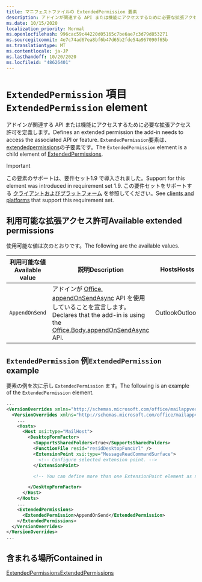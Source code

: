 ```yaml
---
title: マニフェストファイルの ExtendedPermission 要素
description: アドインが関連する API または機能にアクセスするために必要な拡張アクセス許可を定義します。
ms.date: 10/15/2020
localization_priority: Normal
ms.openlocfilehash: 996cac59c44220d05165c7be6ae7c3d79d853271
ms.sourcegitcommit: 4e7c74ad67ea8bf6b47d65b2fde54a967090f65b
ms.translationtype: MT
ms.contentlocale: ja-JP
ms.lasthandoff: 10/20/2020
ms.locfileid: "48626401"
---
```

# <a name="extendedpermission-element"></a><span data-ttu-id="fcda5-103">`ExtendedPermission` 項目</span><span class="sxs-lookup"><span data-stu-id="fcda5-103">`ExtendedPermission` element</span></span>

<span data-ttu-id="fcda5-104">アドインが関連する API または機能にアクセスするために必要な拡張アクセス許可を定義します。</span><span class="sxs-lookup"><span data-stu-id="fcda5-104">Defines an extended permission the add-in needs to access the associated API or feature.</span></span> <span data-ttu-id="fcda5-105">`ExtendedPermission`要素は、 [extendedpermissions](extendedpermissions.md)の子要素です。</span><span class="sxs-lookup"><span data-stu-id="fcda5-105">The `ExtendedPermission` element is a child element of [ExtendedPermissions](extendedpermissions.md).</span></span>

> [!IMPORTANT]
> <span data-ttu-id="fcda5-106">この要素のサポートは、要件セット1.9 で導入されました。</span><span class="sxs-lookup"><span data-stu-id="fcda5-106">Support for this element was introduced in requirement set 1.9.</span></span> <span data-ttu-id="fcda5-107">この要件セットをサポートする [クライアントおよびプラットフォーム](../../reference/requirement-sets/outlook-api-requirement-sets.md#requirement-sets-supported-by-exchange-servers-and-outlook-clients) を参照してください。</span><span class="sxs-lookup"><span data-stu-id="fcda5-107">See [clients and platforms](../../reference/requirement-sets/outlook-api-requirement-sets.md#requirement-sets-supported-by-exchange-servers-and-outlook-clients) that support this requirement set.</span></span>

## <a name="available-extended-permissions"></a><span data-ttu-id="fcda5-108">利用可能な拡張アクセス許可</span><span class="sxs-lookup"><span data-stu-id="fcda5-108">Available extended permissions</span></span>

<span data-ttu-id="fcda5-109">使用可能な値は次のとおりです。</span><span class="sxs-lookup"><span data-stu-id="fcda5-109">The following are the available values.</span></span>

|<span data-ttu-id="fcda5-110">利用可能な値</span><span class="sxs-lookup"><span data-stu-id="fcda5-110">Available value</span></span>|<span data-ttu-id="fcda5-111">説明</span><span class="sxs-lookup"><span data-stu-id="fcda5-111">Description</span></span>|<span data-ttu-id="fcda5-112">Hosts</span><span class="sxs-lookup"><span data-stu-id="fcda5-112">Hosts</span></span>|
|---|---|---|
|`AppendOnSend`|<span data-ttu-id="fcda5-113">アドインが [Office. appendOnSendAsync](/javascript/api/outlook/office.body?view=outlook-js-preview&preserve-view=true#appendonsendasync-data--options--callback-) API を使用していることを宣言します。</span><span class="sxs-lookup"><span data-stu-id="fcda5-113">Declares that the add-in is using the [Office.Body.appendOnSendAsync](/javascript/api/outlook/office.body?view=outlook-js-preview&preserve-view=true#appendonsendasync-data--options--callback-) API.</span></span>|<span data-ttu-id="fcda5-114">Outlook</span><span class="sxs-lookup"><span data-stu-id="fcda5-114">Outlook</span></span>|

## <a name="extendedpermission-example"></a><span data-ttu-id="fcda5-115">`ExtendedPermission` 例</span><span class="sxs-lookup"><span data-stu-id="fcda5-115">`ExtendedPermission` example</span></span>

<span data-ttu-id="fcda5-116">要素の例を次に示し `ExtendedPermission` ます。</span><span class="sxs-lookup"><span data-stu-id="fcda5-116">The following is an example of the `ExtendedPermission` element.</span></span>

```XML
...
<VersionOverrides xmlns="http://schemas.microsoft.com/office/mailappversionoverrides" xsi:type="VersionOverridesV1_0">
  <VersionOverrides xmlns="http://schemas.microsoft.com/office/mailappversionoverrides/1.1" xsi:type="VersionOverridesV1_1">
    ...
    <Hosts>
      <Host xsi:type="MailHost">
        <DesktopFormFactor>
          <SupportsSharedFolders>true</SupportsSharedFolders>
          <FunctionFile resid="residDesktopFuncUrl" />
          <ExtensionPoint xsi:type="MessageReadCommandSurface">
            <!-- Configure selected extension point. -->
          </ExtensionPoint>

          <!-- You can define more than one ExtensionPoint element as needed. -->

        </DesktopFormFactor>
      </Host>
    </Hosts>
    ...
    <ExtendedPermissions>
      <ExtendedPermission>AppendOnSend</ExtendedPermission>
    </ExtendedPermissions>
  </VersionOverrides>
</VersionOverrides>
...
```

## <a name="contained-in"></a><span data-ttu-id="fcda5-117">含まれる場所</span><span class="sxs-lookup"><span data-stu-id="fcda5-117">Contained in</span></span>

[<span data-ttu-id="fcda5-118">ExtendedPermissions</span><span class="sxs-lookup"><span data-stu-id="fcda5-118">ExtendedPermissions</span></span>](extendedpermissions.md)
